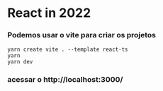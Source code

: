 # React in 2022

### **Podemos usar o vite para criar os projetos**

```
yarn create vite . --template react-ts
yarn
yarn dev
```

### acessar o http://localhost:3000/


